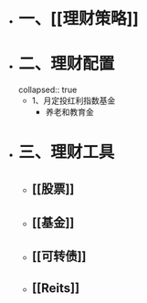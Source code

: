 - # 一、[[理财策略]]
- # 二、理财配置
  collapsed:: true
	- 1、月定投红利指数基金
		- 养老和教育金
- # 三、理财工具
	- ## [[股票]]
	- ## [[基金]]
	- ## [[可转债]]
	- ## [[Reits]]
